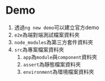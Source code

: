 # Demo
1. 透過`ng new demo`可以建立官方demo
2. `e2e`為端對端測試檔案資料夾
3. `node_modules`為第三方套件資料夾
4. `src`為專案檔案資料夾
   1. `app`為`module`與`component`資料夾
   2. `assert`為靜態檔案資料夾
   3. `environment`為環境檔案資料夾